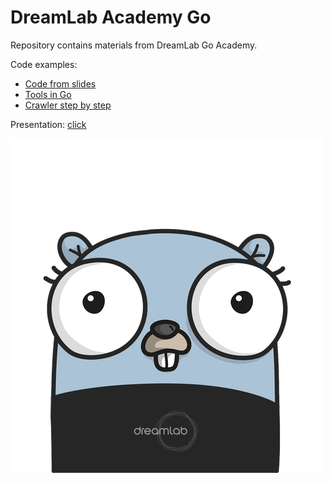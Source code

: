 # DreamLab Academy Go

Repository contains materials from DreamLab Go Academy.

Code examples:

* [Code from slides](golang-talk-examples/)
* [Tools in Go](golang-talk-examples/tools)
* [Crawler step by step](golang-talk-examples/crawler-step-by-step)

Presentation: [click](resources/GoLangIntroduction.pdf)


<img src="https://github.com/DreamLab/dl-academy-go/blob/master/resources/gopher.png" width="500px"/>
